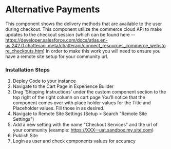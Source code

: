 # Alternative Payments

This component shows the delivery methods that are available to the user during checkout. 
This component utilize the commerce cloud API to make updates to the checkout session (which can be found here -- https://developer.salesforce.com/docs/atlas.en-us.242.0.chatterapi.meta/chatterapi/connect_resources_commerce_webstore_checkouts.htm) In order to make this work you will need to ensure you have a remote site setup for your community url. 

### Installation Steps
1. Deploy Code to your instance
2. Navigate to the Cart Page in Experience Builder
3. Drag 'Shipping Instructions' under the custom component section to the top right of the right column on cart page
  You'll notice that the component comes over with place holder values for the Title and Placeholder values. Fill those in as desired.
4. Navigate to Remote Site Settings (Setup > Search "Remote Site Settings")
5. Add a new setting with the name "Checkout Services" and the url of your community (example: https://XXX--uat.sandbox.my.site.com)
6. Publish Site
7. Login as user and check components values for accuracy
